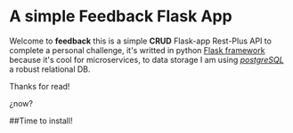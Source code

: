 # A simple Feedback Flask App

Welcome to **feedback** this is a simple **CRUD** Flask-app Rest-Plus API to complete a personal challenge, it's writted in python [Flask framework](http://flask.pocoo.org/ "Flask's official website") because it's cool for microservices, to data storage I am using [*postgreSQL*](https://www.postgresql.org/ "postgreSQL official website") a robust relational
DB.

Thanks for read! 

¿now? 

##Time to install!


